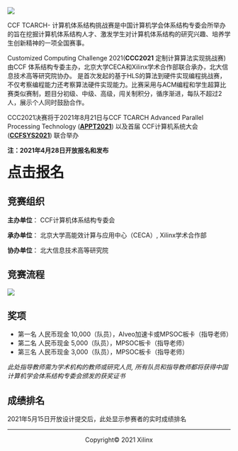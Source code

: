 <!--# CCF TCARCH- Customized Computing Challenge 2021 !-->

![](./images/cover_new2.JPG)

CCF TCARCH- 计算机体系结构挑战赛是中国计算机学会体系结构专委会所举办的旨在挖掘计算机体系结构人才、激发学生对计算机体系结构的研究兴趣、培养学生创新精神的一项全国赛事。

Customized Computing Challenge 2021(**CCC2021** 定制计算算法实现挑战赛)由CCF 体系结构专委主办，北京大学CECA和Xilinx学术合作部联合承办，北大信息技术高等研究院协办。
是首次发起的基于HLS的算法到硬件实现编程挑战赛，不仅考察编程能力还考察算法硬件实现能力。比赛采用与ACM编程和学生超算比赛类似赛制，题目分初级、中级、高级，闯关制积分，循序渐进，每队不超过2人，展示个人同时鼓励合作。

CCC2021决赛将于2021年8月21日与CCF TCARCH Advanced Parallel Processing Technology ([**APPT2021**](https://appt2021.github.io/)) 以及首届 CCF计算机系统大会 ([**CCFSYS2021**](http://ccfsys2021.zhejianglab.com/index.html)) 联合举办

**注：2021年4月28日开放报名和发布**

<a href="https://xupsh.github.io/ccc2021/upload.html"><font size="6" ><strong>点击报名</strong></font></a>


## 竞赛组织

**主办单位**： CCF计算机体系结构专委会

**承办单位**： 北京大学高能效计算与应用中心（CECA）, Xilinx学术合作部

**协办单位**： 北大信息技术高等研究院

## 竞赛流程

![](./images/timeline.png)

## 奖项

- 第一名 人民币现金 10,000（队员），Alveo加速卡或MPSOC板卡（指导老师）
- 第二名 人民币现金 5,000（队员），MPSOC板卡（指导老师）
- 第三名 人民币现金 3,000（队员），MPSOC板卡（指导老师）

*此处指导教师需为学术机构的教师或研究人员, 所有队员和指导教师都将获得中国计算机学会体系结构专委会颁发的获奖证书*


## 成绩排名

2021年5月15日开放设计提交后，此处显示参赛者的实时成绩排名

---------------------------------------
<p align="center">Copyright&copy; 2021 Xilinx</p>

